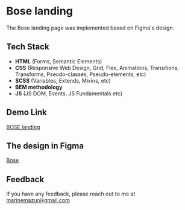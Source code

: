 
# Bose landing

The Bose landing page was implemented based on Figma's design.


## Tech Stack

- **HTML** (Forms, Semantic Elements)
- **CSS** (Responsive Web Design, Grid, Flex, Animations, Transitions, Transforms, Pseudo-classes, Pseudo-elements, etc)
- **SCSS** (Variables, Extends, Mixins, etc)
- **BEM methodology**
- **JS** (JS DOM, Events, JS Fundamentals etc)





## Demo Link
[BOSE landing](https://maryna-mazur.github.io/bose-landing/)
##  The design in Figma
[Bose](https://www.figma.com/file/OMjQNb3hg1LKMV4OwyQ3Ao/BOSE?node-id=0%3A1)
## Feedback

If you have any feedback, please reach out to me at marinemazur@gmail.com
